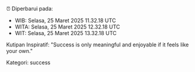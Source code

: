 ⏰ Diperbarui pada:
- WIB: Selasa, 25 Maret 2025 11.32.18 UTC
- WITA: Selasa, 25 Maret 2025 12.32.18 UTC
- WIT: Selasa, 25 Maret 2025 13.32.18 UTC

Kutipan Inspiratif:
"Success is only meaningful and enjoyable if it feels like your own."


Kategori: success

